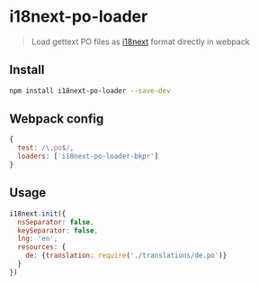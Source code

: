 # i18next-po-loader

> Load gettext PO files as [i18next](http://i18next.com/) format directly in webpack

## Install

```bash
npm install i18next-po-loader --save-dev
```

## Webpack config

```js
{
  test: /\.po$/,
  loaders: ['i18next-po-loader-bkpr']
}
```

## Usage

```js
i18next.init({
  nsSeparator: false,
  keySeparator: false,
  lng: 'en',
  resources: {
    de: {translation: require('./translations/de.po')}
  }
})
```
